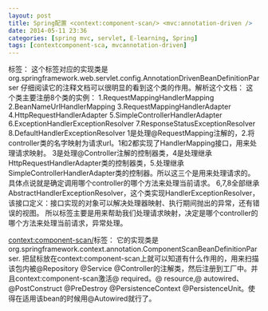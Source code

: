 ```yaml
---
layout: post
title: Spring配置 <context:component-scan/> <mvc:annotation-driven />
date: 2014-05-11 23:36
categories: [spring mvc, servlet, E-learning, Spring]
tags: [contextcomponent-sca, mvcannotation-driven]
---
```

<annotaion-driven/>标签：
这个标签对应的实现类是org.springframework.web.servlet.config.AnnotationDrivenBeanDefinitionParser
仔细阅读它的注释文档可以很明显的看到这个类的作用。解析这个文档：
这个类主要注册8个类的实例：
1.RequestMappingHandlerMapping
2.BeanNameUrlHandlerMapping
3.RequestMappingHandlerAdapter
4.HttpRequestHandlerAdapter
5.SimpleControllerHandlerAdapter
6.ExceptionHandlerExceptionResolver
7.ResponseStatusExceptionResolver
8.DefaultHandlerExceptionResolver
1是处理@RequestMapping注解的，2.将controller类的名字映射为请求url。1和2都实现了HandlerMapping接口，用来处理请求映射。
3是处理@Controller注解的控制器类，4是处理继承HttpRequestHandlerAdapter类的控制器类，5.处理继承SimpleControllerHandlerAdapter类的控制器。所以这三个是用来处理请求的。具体点说就是确定调用哪个controller的哪个方法来处理当前请求。
6,7,8全部继承AbstractHandlerExceptionResolver，这个类实现HandlerExceptionResolver，该接口定义：接口实现的对象可以解决处理器映射、执行期间抛出的异常，还有错误的视图。
所以<annotaion-driven/>标签主要是用来帮助我们处理请求映射，决定是哪个controller的哪个方法来处理当前请求，异常处理。

<context:component-scan/>标签：
它的实现类是org.springframework.context.annotation.ComponentScanBeanDefinitionParser.
把鼠标放在context:component-scan上就可以知道有什么作用的，用来扫描该包内被@Repository @Service @Controller的注解类，然后注册到工厂中。并且context:component-scan激活@ required。@ resource,@ autowired、@PostConstruct @PreDestroy @PersistenceContext @PersistenceUnit。使得在适用该bean的时候用@Autowired就行了。



